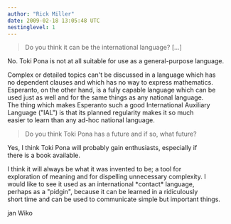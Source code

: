```yaml
---
author: "Rick Miller"
date: 2009-02-18 13:05:48 UTC
nestinglevel: 1
---
```

> Do you think it can be the international language? \[...\]  
> 

No. Toki Pona is not at all suitable for use as a general-purpose language.  
  
Complex or detailed topics can't be discussed in a language which has  
no dependent clauses and which has no way to express mathematics.  
Esperanto, on the other hand, is a fully capable language which can be  
used just as well and for the same things as any national language.  
The thing which makes Esperanto such a good International Auxiliary  
Language ("IAL") is that its planned regularity makes it so much  
easier to learn than any ad-hoc national language.  

> Do you think Toki Pona has a future and if so, what future?  
> 

Yes, I think Toki Pona will probably gain enthusiasts, especially if  
there is a book available.  
  
I think it will always be what it was invented to be; a tool for  
exploration of meaning and for dispelling unnecessary complexity. I  
would like to see it used as an international \*contact\* language,  
perhaps as a "pidgin", because it can be learned in a ridiculously  
short time and can be used to communicate simple but important things.  
  
jan Wiko